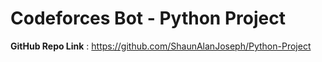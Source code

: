 # Codeforces Bot - Python Project

 **GitHub Repo Link** : https://github.com/ShaunAlanJoseph/Python-Project